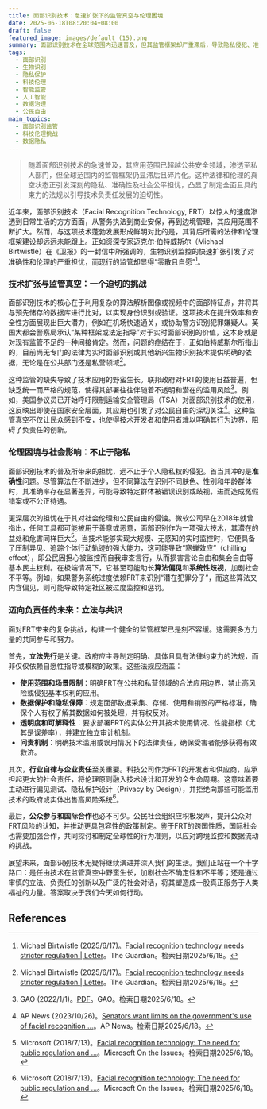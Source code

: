 ```yaml
---
title: 面部识别技术：急速扩张下的监管真空与伦理困境
date: 2025-06-18T08:20:04+08:00
draft: false
featured_image: images/default (15).png
summary: 面部识别技术在全球范围内迅速普及，但其监管框架却严重滞后，导致隐私侵犯、准确性争议和伦理困境日益凸显。专家呼吁，政府应尽快制定明确的法律，结合行业自律和公众参与，构建一个全面、透明且负责任的监管体系，以平衡技术发展与公民权利保护。
tags: 
  - 面部识别
  - 生物识别
  - 隐私保护
  - 科技伦理
  - 智能监管
  - 人工智能
  - 数据治理
  - 公民自由
main_topics: 
  - 面部识别监管
  - 科技伦理挑战
  - 数据隐私
---
```


> 随着面部识别技术的急速普及，其应用范围已超越公共安全领域，渗透至私人部门，但全球范围内的监管框架仍显滞后且碎片化。这种法律和伦理的真空状态正引发深刻的隐私、准确性及社会公平担忧，凸显了制定全面且具约束力的法规以引导技术负责任发展的迫切性。

近年来，面部识别技术（Facial Recognition Technology, FRT）以惊人的速度渗透到日常生活的方方面面，从警务执法到商业安保，再到边境管理，其应用范围不断扩大。然而，与这项技术蓬勃发展形成鲜明对比的是，其背后所需的法律和伦理框架建设却远远未能跟上。正如资深专家迈克尔·伯特威斯尔（Michael Birtwistle）在《卫报》的一封信中所强调的，生物识别监控的快速扩张引发了对准确性和伦理的严重担忧，而现行的监管却显得“零散且自愿”[^1]。

### 技术扩张与监管真空：一个迫切的挑战

面部识别技术的核心在于利用复杂的算法解析图像或视频中的面部特征点，并将其与预先储存的数据库进行比对，以实现身份识别或验证。这项技术在提升效率和安全性方面展现出巨大潜力，例如在机场快速通关，或协助警方识别犯罪嫌疑人。英国大都会警察局承认“某种框架或法定指导”对于实时面部识别的价值，这本身就是对现有监管不足的一种间接肯定。然而，问题的症结在于，正如伯特威斯尔所指出的，目前尚无专门的法律为实时面部识别或其他新兴生物识别技术提供明确的依据，无论是在公共部门还是私营领域[^1]。

这种监管的缺失导致了技术应用的野蛮生长。联邦政府对FRT的使用日益普遍，但缺乏统一而严格的规范，使得其部署往往伴随着不透明和潜在的滥用风险[^2]。例如，美国参议员已开始呼吁限制运输安全管理局（TSA）对面部识别技术的使用，这反映出即使在国家安全层面，其应用也引发了对公民自由的深切关注[^4]。这种监管真空不仅让民众感到不安，也使得技术开发者和使用者难以明确其行为边界，阻碍了负责任的创新。

### 伦理困境与社会影响：不止于隐私

面部识别技术的普及所带来的担忧，远不止于个人隐私权的侵犯。首当其冲的是**准确性**问题。尽管算法在不断进步，但不同算法在识别不同肤色、性别和年龄群体时，其准确率存在显著差异，可能导致特定群体被错误识别或歧视，进而造成冤假错案或不公正待遇。

更深层次的担忧在于其对社会伦理和公民自由的侵蚀。微软公司早在2018年就曾指出，任何工具都可能被用于善意或恶意，面部识别作为一项强大技术，其潜在的益处和危害同样巨大[^3]。当技术能够实现大规模、无感知的实时监控时，它便具备了压制异见、追踪个体行动轨迹的强大能力，这可能导致“寒蝉效应”（chilling effect），即公民因担心被监控而自我审查言行，从而损害言论自由和集会自由等基本民主权利。在极端情况下，它甚至可能助长**算法偏见**和**系统性歧视**，加剧社会不平等。例如，如果警务系统过度依赖FRT来识别“潜在犯罪分子”，而这些算法又内含偏见，则可能导致特定社区被过度监控和惩罚。

### 迈向负责任的未来：立法与共识

面对FRT带来的复杂挑战，构建一个健全的监管框架已是刻不容缓。这需要多方力量的共同参与和努力。

首先，**立法先行**是关键。政府应主导制定明确、具体且具有法律约束力的法规，而非仅仅依赖自愿性指导或模糊的政策。这些法规应涵盖：
*   **使用范围和场景限制**：明确FRT在公共和私营领域的合法应用边界，禁止高风险或侵犯基本权利的应用。
*   **数据保护和隐私保障**：规定面部数据采集、存储、使用和销毁的严格标准，确保个人有权了解其数据如何被处理，并有权反对。
*   **透明度和可解释性**：要求部署FRT的实体公开其技术使用情况、性能指标（尤其是误差率），并建立独立审计机制。
*   **问责机制**：明确技术滥用或误用情况下的法律责任，确保受害者能够获得有效救济。

其次，**行业自律与企业责任**至关重要。科技公司作为FRT的开发者和供应商，应承担起更大的社会责任，将伦理原则融入技术设计和开发的全生命周期。这意味着要主动进行偏见测试、隐私保护设计（Privacy by Design），并拒绝向那些可能滥用技术的政府或实体出售高风险系统[^3]。

最后，**公众参与和国际合作**也必不可少。公民社会组织应积极发声，提升公众对FRT风险的认知，并推动更具包容性的政策制定。鉴于FRT的跨国性质，国际社会也需要加强合作，共同探讨和制定全球性的行为准则，以应对跨境监控和数据流动的挑战。

展望未来，面部识别技术无疑将继续演进并深入我们的生活。我们正站在一个十字路口：是任由技术在监管真空中野蛮生长，加剧社会不确定性和不平等；还是通过审慎的立法、负责任的创新以及广泛的社会对话，将其塑造成一股真正服务于人类福祉的力量。答案取决于我们今天如何行动。
## References
[^1]: Michael Birtwistle (2025/6/17)。[Facial recognition technology needs stricter regulation | Letter](https://www.theguardian.com/technology/2025/jun/17/facial-recognition-technology-needs-stricter-regulation)。The Guardian。检索日期2025/6/18。
[^2]: GAO (2022/1/1)。[PDF](https://www.gao.gov/assets/gao-22-106100.pdf)。GAO。检索日期2025/6/18。
[^3]: Microsoft (2018/7/13)。[Facial recognition technology: The need for public regulation and ...](https://blogs.microsoft.com/on-the-issues/2018/07/13/facial-recognition-technology-the-need-for-public-regulation-and-corporate-responsibility/)。Microsoft On the Issues。检索日期2025/6/18。
[^4]: AP News (2023/10/26)。[Senators want limits on the government's use of facial recognition ...](https://apnews.com/article/facial-recognition-tsa-airport-security-privacy-7b97462591c49184d1cb19cda9c95210)。AP News。检索日期2025/6/18。
